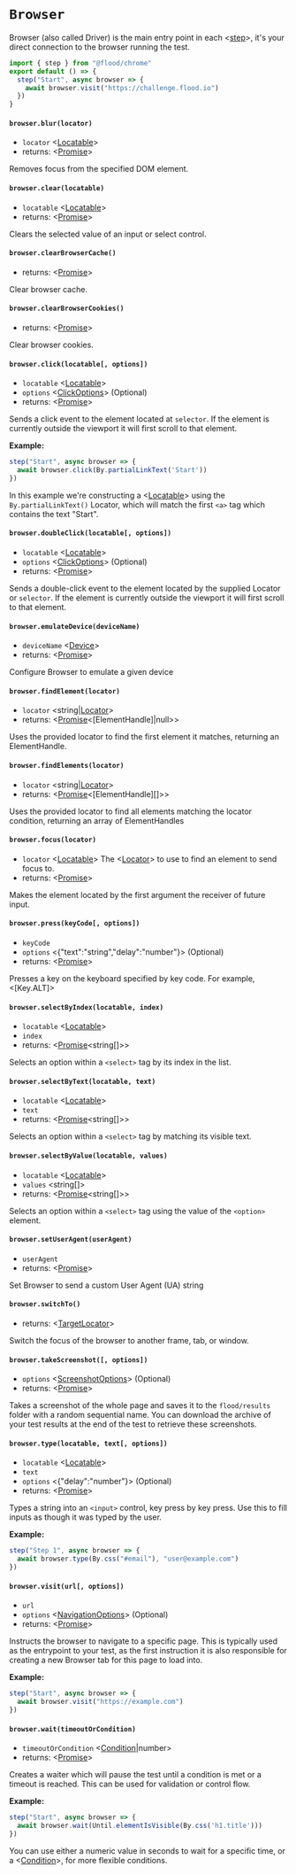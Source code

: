 # `Browser`

Browser (also called Driver) is the main entry point in each <[step]>, it's your direct connection to the browser running the test.

```typescript
import { step } from "@flood/chrome"
export default () => {
  step("Start", async browser => {
    await browser.visit("https://challenge.flood.io")
  })
}
```


#### `browser.blur(locator)`
* `locator` <[Locatable]>  
* returns: <[Promise]<void>> 

Removes focus from the specified DOM element.

#### `browser.clear(locatable)`
* `locatable` <[Locatable]>  
* returns: <[Promise]<void>> 

Clears the selected value of an input or select control.

#### `browser.clearBrowserCache()`
* returns: <[Promise]<any>> 

Clear browser cache.

#### `browser.clearBrowserCookies()`
* returns: <[Promise]<any>> 

Clear browser cookies.

#### `browser.click(locatable[, options])`
* `locatable` <[Locatable]>  
* `options` <[ClickOptions]> (Optional) 
* returns: <[Promise]<void>> 

Sends a click event to the element located at `selector`. If the element is
currently outside the viewport it will first scroll to that element.

**Example:**

```typescript
step("Start", async browser => {
  await browser.click(By.partialLinkText('Start'))
})
```

In this example we're constructing a <[Locatable]> using the `By.partialLinkText()` Locator, which will match the first `<a>` tag which contains the text "Start".


#### `browser.doubleClick(locatable[, options])`
* `locatable` <[Locatable]>  
* `options` <[ClickOptions]> (Optional) 
* returns: <[Promise]<void>> 

Sends a double-click event to the element located by the supplied Locator or `selector`. If the element is
currently outside the viewport it will first scroll to that element.

#### `browser.emulateDevice(deviceName)`
* `deviceName` <[Device]>  
* returns: <[Promise]<void>> 

Configure Browser to emulate a given device

#### `browser.findElement(locator)`
* `locator` <string|[Locator]>  
* returns: <[Promise]<[ElementHandle]|null>> 

Uses the provided locator to find the first element it matches, returning an ElementHandle.

#### `browser.findElements(locator)`
* `locator` <string|[Locator]>  
* returns: <[Promise]<[ElementHandle][]>> 

Uses the provided locator to find all elements matching the locator condition, returning an array of ElementHandles

#### `browser.focus(locator)`
* `locator` <[Locatable]>  The <[Locator]> to use to find an element to send focus to.
* returns: <[Promise]<void>> 

Makes the element located by the first argument the receiver of future input.

#### `browser.press(keyCode[, options])`
* `keyCode` <string>  
* `options` <{"text":"string","delay":"number"}> (Optional) 
* returns: <[Promise]<void>> 

Presses a key on the keyboard specified by key code. For example, <[Key.ALT]>

#### `browser.selectByIndex(locatable, index)`
* `locatable` <[Locatable]>  
* `index` <string>  
* returns: <[Promise]<string[]>> 

Selects an option within a `<select>` tag by its index in the list.

#### `browser.selectByText(locatable, text)`
* `locatable` <[Locatable]>  
* `text` <string>  
* returns: <[Promise]<string[]>> 

Selects an option within a `<select>` tag by matching its visible text.

#### `browser.selectByValue(locatable, values)`
* `locatable` <[Locatable]>  
* `values` <string[]>  
* returns: <[Promise]<string[]>> 

Selects an option within a `<select>` tag using the value of the `<option>` element.

#### `browser.setUserAgent(userAgent)`
* `userAgent` <string>  
* returns: <[Promise]<void>> 

Set Browser to send a custom User Agent (UA) string

#### `browser.switchTo()`
* returns: <[TargetLocator]> 

Switch the focus of the browser to another frame, tab, or window.

#### `browser.takeScreenshot([, options])`
* `options` <[ScreenshotOptions]> (Optional) 
* returns: <[Promise]<void>> 

Takes a screenshot of the whole page and saves it to the `flood/results` folder with a random sequential name. You can download the archive of your test results at the end of the test to retrieve these screenshots.

#### `browser.type(locatable, text[, options])`
* `locatable` <[Locatable]>  
* `text` <string>  
* `options` <{"delay":"number"}> (Optional) 
* returns: <[Promise]<void>> 

Types a string into an `<input>` control, key press by key press. Use this to fill inputs as though it was typed by the user.

**Example:**
```typescript
step("Step 1", async browser => {
  await browser.type(By.css("#email"), "user@example.com")
})
```


#### `browser.visit(url[, options])`
* `url` <string>  
* `options` <[NavigationOptions]> (Optional) 
* returns: <[Promise]<void>> 

Instructs the browser to navigate to a specific page. This is typically used as the
entrypoint to your test, as the first instruction it is also responsible for creating
a new Browser tab for this page to load into.

**Example:**

```typescript
step("Start", async browser => {
  await browser.visit("https://example.com")
})
```

#### `browser.wait(timeoutOrCondition)`
* `timeoutOrCondition` <[Condition]|number>  
* returns: <[Promise]<boolean>> 

Creates a waiter which will pause the test until a condition is met or a timeout is reached. This can be used for validation or control flow.

**Example:**

```typescript
step("Start", async browser => {
  await browser.wait(Until.elementIsVisible(By.css('h1.title')))
})
```

You can use either a numeric value in seconds to wait for a specific time,
or a <[Condition]>, for more flexible conditions.


[step]: Functions.md#step
[Locatable]: Interfaces.md#locatable
[Promise]: https://developer.mozilla.org/en-US/docs/Web/JavaScript/Reference/Global_Objects/Promise
[ClickOptions]: Interfaces.md#clickoptions
[Device]: Interfaces.md#device
[Locator]: Locator.md#locator
[TargetLocator]: TargetLocator.md#targetlocator
[ScreenshotOptions]: Interfaces.md#screenshotoptions
[NavigationOptions]: Interfaces.md#navigationoptions
[Condition]: Condition.md#condition